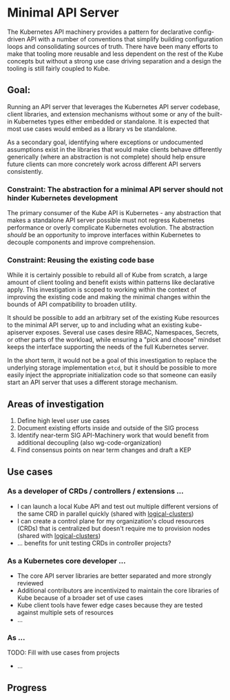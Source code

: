 # Minimal API Server

The Kubernetes API machinery provides a pattern for declarative config-driven API with a number of conventions that simplify building configuration loops and consolidating sources of truth. There have been many efforts to make that tooling more reusable and less dependent on the rest of the Kube concepts but without a strong use case driving separation and a design the tooling is still fairly coupled to Kube.

## Goal: 

Running an API server that leverages the Kubernetes API server codebase, client libraries, and extension mechanisms without some or any of the built-in Kubernetes types either embedded or standalone. It is expected that most use cases would embed as a library vs be standalone.

As a secondary goal, identifying where exceptions or undocumented assumptions exist in the libraries that would make clients behave differently generically (where an abstraction is not complete) should help ensure future clients can more concretely work across different API servers consistently.


### Constraint: The abstraction for a minimal API server should not hinder Kubernetes development

The primary consumer of the Kube API is Kubernetes - any abstraction that makes a standalone API server possible must not regress Kubernetes performance or overly complicate Kubernetes evolution. The abstraction *should* be an opportunity to improve interfaces within Kubernetes to decouple components and improve comprehension.

### Constraint: Reusing the existing code base

While it is certainly possible to rebuild all of Kube from scratch, a large amount of client tooling and benefit exists within patterns like declarative apply. This investigation is scoped to working within the context of improving the existing code and making the minimal changes within the bounds of API compatibility to broaden utility.

It should be possible to add an arbitrary set of the existing Kube resources to the minimal API server, up to and including what an existing kube-apiserver exposes. Several use cases desire RBAC, Namespaces, Secrets, or other parts of the workload, while ensuring a "pick and choose" mindset keeps the interface supporting the needs of the full Kubernetes server.

In the short term, it would not be a goal of this investigation to replace the underlying storage implementation `etcd`, but it should be possible to more easily inject the appropriate initialization code so that someone can easily start an API server that uses a different storage mechanism. 


## Areas of investigation

1. Define high level user use cases
2. Document existing efforts inside and outside of the SIG process
3. Identify near-term SIG API-Machinery work that would benefit from additional decoupling (also wg-code-organization)
4. Find consensus points on near term changes and draft a KEP


## Use cases

### As a developer of CRDs / controllers / extensions ...

* I can launch a local Kube API and test out multiple different versions of the same CRD in parallel quickly (shared with [logical-clusters](logical-clusters.md))
* I can create a control plane for my organization's cloud resources (CRDs) that is centralized but doesn't require me to provision nodes (shared with [logical-clusters](logical-clusters.md))
* ... benefits for unit testing CRDs in controller projects?

### As a Kubernetes core developer ...

* The core API server libraries are better separated and more strongly reviewed
* Additional contributors are incentivized to maintain the core libraries of Kube because of a broader set of use cases
* Kube client tools have fewer edge cases because they are tested against multiple sets of resources
* ...

### As <project> ...

TODO: Fill with use cases from projects

* ...

## Progress

